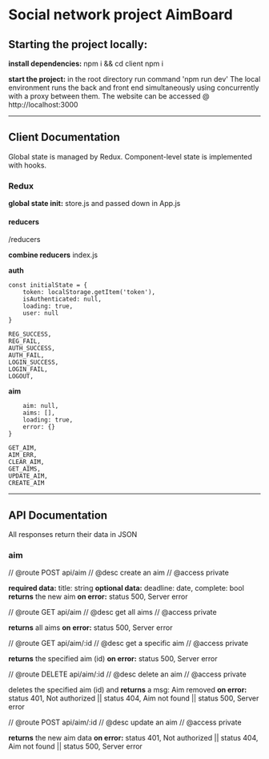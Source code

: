 # Social network project AimBoard

## Starting the project locally:

**install dependencies:** npm i && cd client npm i

**start the project:** in the root directory run command 'npm run dev'
The local environment runs the back and front end simultaneously using concurrently with a proxy between them.
The website can be accessed @ http://localhost:3000

------------------------------------
## Client Documentation

Global state is managed by Redux. Component-level state is implemented with hooks.

### Redux
**global state init:** store.js and passed down in App.js
#### reducers
/reducers

**combine reducers** index.js

**auth**
```
const initialState = {
    token: localStorage.getItem('token'),
    isAuthenticated: null,
    loading: true,
    user: null
}
```
    REG_SUCCESS,
    REG_FAIL,
    AUTH_SUCCESS,
    AUTH_FAIL,
    LOGIN_SUCCESS,
    LOGIN_FAIL,
    LOGOUT,

**aim**
```const initialState = {
    aim: null,
    aims: [],
    loading: true,
    error: {}
}
```
    GET_AIM, 
    AIM_ERR, 
    CLEAR_AIM, 
    GET_AIMS, 
    UPDATE_AIM, 
    CREATE_AIM 

------------------------------------
## API Documentation
All responses return their data in JSON

### aim

// @route   POST api/aim
// @desc    create an aim
// @access  private

**required data:** title: string
**optional data:** deadline: date, complete: bool
**returns** the new aim 
**on error:** status 500, Server error

// @route   GET api/aim
// @desc    get all aims
// @access  private

**returns** all aims
**on error:** status 500, Server error


// @route   GET api/aim/:id
// @desc    get a specific aim
// @access  private

**returns** the specified aim (id)
**on error:** status 500, Server error


// @route   DELETE api/aim/:id
// @desc    delete an aim
// @access  private

deletes the specified aim (id) and **returns** a msg: Aim removed
**on error:** 
status 401, Not authorized || status 404, Aim not found || status 500, Server error

// @route   POST api/aim/:id
// @desc    update an aim
// @access  private

**returns** the new aim data
**on error:** 
status 401, Not authorized || status 404, Aim not found || status 500, Server error

